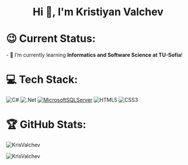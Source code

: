 <h1 align="center">Hi 👋, I'm Kristiyan Valchev</h1>

<h1>😉 Current Status:</h1>
<p>- 🌱 I’m currently learning <strong>Informatics and Software Science at TU-Sofia</strong>!</p>

# 💻 Tech Stack:
![C#](https://img.shields.io/badge/c%23-%235C2D91.svg?style=for-the-badge&logo=c-sharp&logoColor=white) 
![.Net](https://img.shields.io/badge/.NET-5C2D91?style=for-the-badge&logo=.net&logoColor=white) 
[![MicrosoftSQLServer](https://img.shields.io/badge/Microsoft%20SQL%20Server-FAD800?style=for-the-badge&logo=microsoft%20sql%20server&logoColor=black)](url)
![HTML5](https://img.shields.io/badge/html5-%23E34F26.svg?style=for-the-badge&logo=html5&logoColor=white)
![CSS3](https://img.shields.io/badge/css3-%231572B6.svg?style=for-the-badge&logo=css3&logoColor=white)

<h1>🏆 GitHub Stats:</h1>
<p>
  <img align="center" src="https://github-readme-stats.vercel.app/api?username=KrisValchev&show_icons=true&theme=dark&title_color=ffffff&text_color=ffffff&bg_color=000000&hide_border=true&locale=en" alt="KrisValchev"/></p>

<p><img align="center" src="https://github-readme-streak-stats.herokuapp.com/?user=KrisValchev&theme=dark" alt="KrisValchev" /></p>
